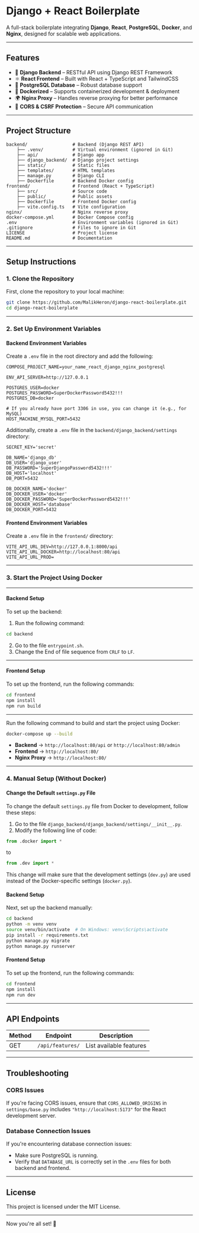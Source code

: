 # **Django + React Boilerplate**

A full-stack boilerplate integrating **Django**, **React**, **PostgreSQL**, **Docker**, and **Nginx**, designed for scalable web applications.

---

## **Features**

- 🐍 **Django Backend** – RESTful API using Django REST Framework
- ⚛️ **React Frontend** – Built with React + TypeScript and TailwindCSS
- 🐘 **PostgreSQL Database** – Robust database support
- 🐳 **Dockerized** – Supports containerized development & deployment
- 🌍 **Nginx Proxy** – Handles reverse proxying for better performance
- 🔐 **CORS & CSRF Protection** – Secure API communication

---

## **Project Structure**

```plaintext
backend/                 # Backend (Django REST API)
    ├── .venv/           # Virtual environment (ignored in Git)
    ├── api/             # Django app
    ├── django_backend/  # Django project settings
    ├── static/          # Static files
    ├── templates/       # HTML templates
    ├── manage.py        # Django CLI
    ├── Dockerfile       # Backend Docker config
frontend/                # Frontend (React + TypeScript)
    ├── src/             # Source code
    ├── public/          # Public assets
    ├── Dockerfile       # Frontend Docker config
    ├── vite.config.ts   # Vite configuration
nginx/                   # Nginx reverse proxy
docker-compose.yml       # Docker Compose config
.env                     # Environment variables (ignored in Git)
.gitignore               # Files to ignore in Git
LICENSE                  # Project license
README.md                # Documentation
```

---

## **Setup Instructions**

### **1. Clone the Repository**

First, clone the repository to your local machine:

```sh
git clone https://github.com/MalikHeron/django-react-boilerplate.git
cd django-react-boilerplate
```

---

### **2. Set Up Environment Variables**

#### **Backend Environment Variables**

Create a `.env` file in the root directory and add the following:

```dotenv
COMPOSE_PROJECT_NAME=your_name_react_django_nginx_postgresql

ENV_API_SERVER=http://127.0.0.1

POSTGRES_USER=docker
POSTGRES_PASSWORD=SuperDockerPassword5432!!!
POSTGRES_DB=docker

# If you already have port 3306 in use, you can change it (e.g., for MySQL)
HOST_MACHINE_MYSQL_PORT=5432
```

Additionally, create a `.env` file in the `backend/django_backend/settings` directory:

```dotenv
SECRET_KEY='secret'

DB_NAME='django_db'
DB_USER='django_user'
DB_PASSWORD='SuperDjangoPassword5432!!!'
DB_HOST='localhost'
DB_PORT=5432

DB_DOCKER_NAME='docker'
DB_DOCKER_USER='docker'
DB_DOCKER_PASSWORD='SuperDockerPassword5432!!!'
DB_DOCKER_HOST='database'
DB_DOCKER_PORT=5432
```

#### **Frontend Environment Variables**

Create a `.env` file in the `frontend/` directory:

```dotenv
VITE_API_URL_DEV=http://127.0.0.1:8000/api
VITE_API_URL_DOCKER=http://localhost:80/api
VITE_API_URL_PROD=
```

---

### **3. Start the Project Using Docker**

---

#### **Backend Setup**

To set up the backend:

1. Run the following command:

```sh
cd backend
```

2. Go to the file `entrypoint.sh`.
3. Change the End of file sequence from `CRLF` to `LF`.

---

#### **Frontend Setup**

To set up the frontend, run the following commands:

```sh
cd frontend
npm install
npm run build
```

---

Run the following command to build and start the project using Docker:

```sh
docker-compose up --build
```

- **Backend** → `http://localhost:80/api` or `http://localhost:80/admin`
- **Frontend** → `http://localhost:80/`
- **Nginx Proxy** → `http://localhost:80/`

---

### **4. Manual Setup (Without Docker)**

#### **Change the Default `settings.py` File**

To change the default `settings.py` file from Docker to development, follow these steps:

1. Go to the file `django_backend/django_backend/settings/__init__.py`.
2. Modify the following line of code:

```python
from .docker import *
```

to

```python
from .dev import *
```

This change will make sure that the development settings (`dev.py`) are used instead of the Docker-specific settings (`docker.py`).

#### **Backend Setup**

Next, set up the backend manually:

```sh
cd backend
python -m venv venv
source venv/bin/activate  # On Windows: venv\Scripts\activate
pip install -r requirements.txt
python manage.py migrate
python manage.py runserver
```

#### **Frontend Setup**

To set up the frontend, run the following commands:

```sh
cd frontend
npm install
npm run dev
```

---

## **API Endpoints**

| Method | Endpoint              | Description                    |
|--------|-----------------------|--------------------------------|
| GET    | `/api/features/`      | List available features       |

---

## **Troubleshooting**

### **CORS Issues**

If you're facing CORS issues, ensure that `CORS_ALLOWED_ORIGINS` in `settings/base.py` includes `"http://localhost:5173"` for the React development server.

### **Database Connection Issues**

If you're encountering database connection issues:

- Make sure PostgreSQL is running.
- Verify that `DATABASE_URL` is correctly set in the `.env` files for both backend and frontend.

---

## **License**

This project is licensed under the MIT License.

---

Now you're all set! 🚀
